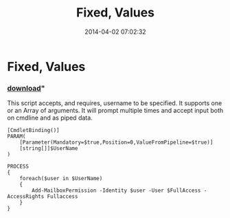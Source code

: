 ﻿---
pid:            5041
parent:         0
children:       
poster:         Daniel Sorlov
title:          Fixed, Values
date:           2014-04-02 07:02:32
format:         posh
---

# Fixed, Values

### [download](5041.ps1)"

This script accepts, and requires, username to be specified. It supports one or an Array of arguments. It will prompt multiple times and accept input both on cmdline and as piped data.

```posh
[CmdletBinding()]
PARAM(
	[Parameter(Mandatory=$true,Position=0,ValueFromPipeline=$true)]
	[string[]]$UserName
)

PROCESS
{
	foreach($user in $UserName)
	{
		Add-MailboxPermission -Identity $user -User $FullAccess -AccessRights Fullaccess
	}
}
```
